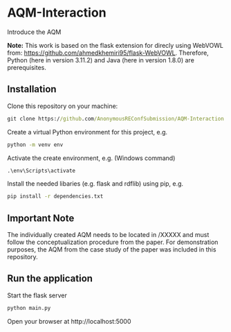 # AQM-Interaction
Introduce the AQM

**Note:** This work is based on the flask extension for direcly using WebVOWL from: https://github.com/ahmedkhemiri95/flask-WebVOWL. Therefore, Python (here in version 3.11.2) and Java (here in version 1.8.0) are prerequisites.

## Installation
Clone this repository on your machine:

```cmd
git clone https://github.com/AnonymousREConfSubmission/AQM-Interaction.git
```

Create a virtual Python environment for this project, e.g.

```cmd
python -m venv env
```

Activate the create environment, e.g. (Windows command)
```cmd
.\env\Scripts\activate
```

Install the needed libaries (e.g. flask and rdflib) using pip, e.g.
```cmd
pip install -r dependencies.txt
```

## Important Note
The individually created AQM needs to be located in /XXXXX and must follow the conceptualization procedure from the paper. For demonstration purposes, the AQM from the case study of the paper was included in this repository.

## Run the application
Start the flask server
```cmd
python main.py
```
Open your browser at http://localhost:5000
